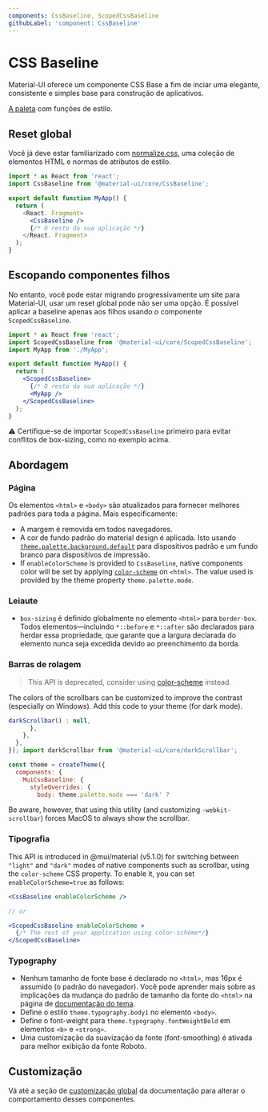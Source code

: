```yaml
---
components: CssBaseline, ScopedCssBaseline
githubLabel: 'component: CssBaseline'
---
```


# CSS Baseline

<p class="description">Material-UI oferece um componente CSS Base a fim de inciar uma elegante, consistente e simples base para construção de aplicativos.</p>

[A paleta](/system/palette/) com funções de estilo.

## Reset global

Você já deve estar familiarizado com [normalize.css](https://github.com/necolas/normalize.css), uma coleção de elementos HTML e normas de atributos de estilo.

```jsx
import * as React from 'react';
import CssBaseline from '@material-ui/core/CssBaseline';

export default function MyApp() {
  return (
    <React. Fragment>
      <CssBaseline />
      {/* O resto da sua aplicação */}
    </React. Fragment>
  );
}
```

## Escopando componentes filhos

No entanto, você pode estar migrando progressivamente um site para Material-UI, usar um reset global pode não ser uma opção. É possível aplicar a baseline apenas aos filhos usando o componente `ScopedCssBaseline`.

```jsx
import * as React from 'react';
import ScopedCssBaseline from '@material-ui/core/ScopedCssBaseline';
import MyApp from './MyApp';

export default function MyApp() {
  return (
    <ScopedCssBaseline>
      {/* O resto da sua aplicação */}
      <MyApp />
    </ScopedCssBaseline>
  );
}
```

⚠️ Certifique-se de importar `ScopedCssBaseline` primeiro para evitar conflitos de box-sizing, como no exemplo acima.

## Abordagem

### Página

Os elementos `<html>` e `<body>` são atualizados para fornecer melhores padrões para toda a página. Mais especificamente:

- A margem é removida em todos navegadores.
- A cor de fundo padrão do material design é aplicada. Isto usando [`theme.palette.background.default`](/customization/default-theme/?expand-path=$.palette.background) para dispositivos padrão e um fundo branco para dispositivos de impressão.
- If `enableColorScheme` is provided to `CssBaseline`, native components color will be set by applying [`color-scheme`](https://web.dev/color-scheme/) on `<html>`. The value used is provided by the theme property `theme.palette.mode`.

### Leiaute

- `box-sizing` é definido globalmente no elemento `<html>` para `border-box`. Todos elementos—incluindo `*::before` e `*::after` são declarados para herdar essa propriedade, que garante que a largura declarada do elemento nunca seja excedida devido ao preenchimento da borda.

### Barras de rolagem

> This API is deprecated, consider using [color-scheme](#color-scheme) instead.

The colors of the scrollbars can be customized to improve the contrast (especially on Windows). Add this code to your theme (for dark mode).

```jsx
darkScrollbar() : null,
      },
    },
  },
}); import darkScrollbar from '@material-ui/core/darkScrollbar';

const theme = createTheme({
  components: {
    MuiCssBaseline: {
      styleOverrides: {
        body: theme.palette.mode === 'dark' ?
```

Be aware, however, that using this utility (and customizing `-webkit-scrollbar`) forces MacOS to always show the scrollbar.

### Tipografia

This API is introduced in @mui/material (v5.1.0) for switching between `"light"` and `"dark"` modes of native components such as scrollbar, using the `color-scheme` CSS property. To enable it, you can set `enableColorScheme=true` as follows:

```jsx
<CssBaseline enableColorScheme />

// or

<ScopedCssBaseline enableColorScheme >
  {/* The rest of your application using color-scheme*/}
</ScopedCssBaseline>
```

### Typography

- Nenhum tamanho de fonte base é declarado no `<html>`, mas 16px é assumido (o padrão do navegador). Você pode aprender mais sobre as implicações da mudança do padrão de tamanho da fonte do `<html>` na página de [documentação do tema](/customization/typography/#typography-html-font-size).
- Define o estilo `theme.typography.body1` no elemento `<body>`.
- Define o font-weight para `theme.typography.fontWeightBold` em elementos `<b>` e `<strong>`.
- Uma customização da suavização da fonte (font-smoothing) é ativada para melhor exibição da fonte Roboto.

## Customização

Vá até a seção de [customização global](/customization/how-to-customize/#5-global-css-override) da documentação para alterar o comportamento desses componentes.
